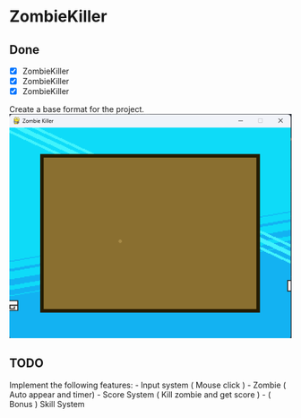 # ZombieKiller

## Done
- [x] ZombieKiller
- [x] ZombieKiller
- [x] ZombieKiller

Create a base format for the project. 
![img](/img_show/0.png)

## TODO
Implement the following features:
    - Input system ( Mouse click )
    - Zombie ( Auto appear and timer) 
    - Score System ( Kill zombie and get score )
    - ( Bonus ) Skill System
    
